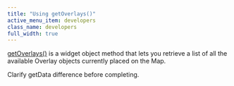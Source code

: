 ```yaml
---
title: "Using getOverlays()"
active_menu_item: developers
class_name: developers
full_width: true
---
```



[getOverlays()](/developers/documentation/scripting-apis/client-api/widget-object-functions/advanced-maps/getoverlays) is a widget object method that lets you retrieve a list of all the available Overlay objects currently placed on the Map.

Clarify getData difference before completing.
